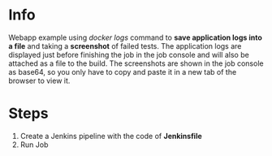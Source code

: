 Info
=====

Webapp example using *docker logs* command to **save application logs into a file** and taking a **screenshot** of failed tests. The application logs are displayed just before finishing the job in the job console and will also be attached as a file to the build.
The screenshots are shown in the job console as base64, so you only have to copy and paste it in a new tab of the browser to view it.

Steps
=====

1. Create a Jenkins pipeline with the code of **Jenkinsfile**
2. Run Job

